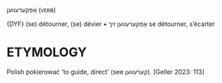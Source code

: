 אָפּקערעווען
(ᴠᴇʀʙ)

{DYF}
(se) détourner, (se) dévier
• אָפּקערעווען זיך se détourner, s’écarter

ETYMOLOGY
===========
Polish pokierować 'to guide, direct' (see קערעווען).
[Geller 2023: 113]